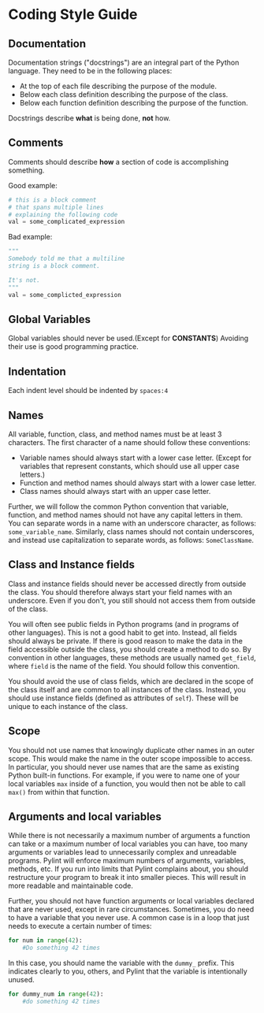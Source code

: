 # Coding Style Guide

## Documentation

Documentation strings ("docstrings") are an integral part of the Python language. They need to be in the following places:

* At the top of each file describing the purpose of the module.
* Below each class definition describing the purpose of the class.
* Below each function definition describing the purpose of the function.

Docstrings describe **what** is being done, **not** how.

## Comments

 Comments should describe **how** a section of code is accomplishing something.

 Good example:

 ```python
 # this is a block comment
 # that spans multiple lines
 # explaining the following code
 val = some_complicated_expression
 ```
Bad example:

```python
"""
Somebody told me that a multiline
string is a block comment.

It's not.
"""
val = some_complicted_expression
```

## Global Variables

Global variables should never be used.(Except for **CONSTANTS**) Avoiding their use is good programming practice.

## Indentation

Each indent level should be indented by `spaces:4`

## Names

All variable, function, class, and method names must be at least 3 characters. The first character of a name should follow these conventions:

* Variable names should always start with a lower case letter. (Except for variables that represent constants, which should use all upper case letters.)
* Function and method names should always start with a lower case letter.
* Class names should always start with an upper case letter.

Further, we will follow the common Python convention that variable, function, and method names should not have any capital letters in them. You can separate words in a name with an underscore character, as follows: `some_variable_name`. Similarly, class names should not contain underscores, and instead use capitalization to separate words, as follows: `𝚂𝚘𝚖𝚎𝙲𝚕𝚊𝚜𝚜𝙽𝚊𝚖𝚎`.

## Class and Instance fields

Class and instance fields should never be accessed directly from outside the class. You should therefore always start your field names with an underscore. Even if you don't, you still should not access them from outside of the class.

You will often see public fields in Python programs (and in programs of other languages). This is not a good habit to get into. Instead, all fields should always be private. If there is good reason to make the data in the field accessible outside the class, you should create a method to do so. By convention in other languages, these methods are usually named `𝚐𝚎𝚝_𝚏𝚒𝚎𝚕𝚍`, where `𝚏𝚒𝚎𝚕𝚍` is the name of the field. You should follow this convention.

You should avoid the use of class fields, which are declared in the scope of the class itself and are common to all instances of the class. Instead, you should use instance fields (defined as attributes of `s𝚎𝚕𝚏`). These will be unique to each instance of the class.

## Scope

You should not use names that knowingly duplicate other names in an outer scope. This would make the name in the outer scope impossible to access. In particular, you should never use names that are the same as existing Python built-in functions. For example, if you were to name one of your local variables `𝚖𝚊𝚡` inside of a function, you would then not be able to call `𝚖𝚊𝚡()` from within that function.

## Arguments and local variables

While there is not necessarily a maximum number of arguments a function can take or a maximum number of local variables you can have, too many arguments or variables lead to unnecessarily complex and unreadable programs. Pylint will enforce maximum numbers of arguments, variables, methods, etc. If you run into limits that Pylint complains about, you should restructure your program to break it into smaller pieces. This will result in more readable and maintainable code.

Further, you should not have function arguments or local variables declared that are never used, except in rare circumstances. Sometimes, you do need to have a variable that you never use. A common case is in a loop that just needs to execute a certain number of times:

```python
for num in range(42):
    #Do something 42 times
```

In this case, you should name the variable with the `𝚍𝚞𝚖𝚖𝚢_` prefix. This indicates clearly to you, others, and Pylint that the variable is intentionally unused.

```python
for dummy_num in range(42):
    #do something 42 times
```
